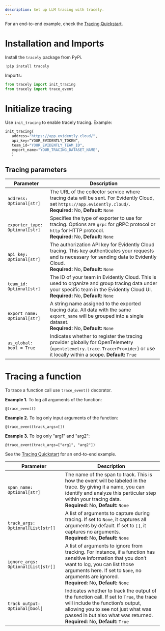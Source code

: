 ```yaml
---
description: Set up LLM tracing with tracely.
---   
```


For an end-to-end example, check the [Tracing Quickstart](../get-started/cloud_quickstart_tracing.md).

# Installation and Imports

Install the `tracely` package from PyPi.

```python
!pip install tracely 
```

Imports:

```python
from tracely import init_tracing
from tracely import trace_event
```

# Initialize tracing 

Use `init_tracing` to enable tracely tracing. Example:

```python
init_tracing(
   address="https://app.evidently.cloud/",
   api_key=”YOUR_EVIDENTLY_TOKEN”,
   team_id="YOUR_EVIDENTLY_TEAM_ID",
   export_name="YOUR_TRACING_DATASET_NAME",
   )
```

## Tracing parameters

| **Parameter**                  | **Description**                                                                                                                                                       |
|--------------------------------|-----------------------------------------------------------------------------------------------------------------------------------------------------------------------|
| `address: Optional[str]`       | The URL of the collector service where tracing data will be sent. For Evidently Cloud, set `https://app.evidently.cloud/`.<br>**Required:** No, **Default:** `None` |
| `exporter_type: Optional[str]` | Specifies the type of exporter to use for tracing. Options are `grpc` for gRPC protocol or `http` for HTTP protocol.<br>**Required:** No, **Default:** `None` |
| `api_key: Optional[str]`       | The authorization API key for Evidently Cloud tracing. This key authenticates your requests and is necessary for sending data to Evidently Cloud.<br>**Required:** No, **Default:** `None` |
| `team_id: Optional[str]`       | The ID of your team in Evidently Cloud. This is used to organize and group tracing data under your specific team in the Evidently Cloud UI.<br>**Required:** No, **Default:** `None` |
| `export_name: Optional[str]`   | A string name assigned to the exported tracing data. All data with the same `export_name` will be grouped into a single dataset.<br>**Required:** No, **Default:** `None` |
| `as_global: bool = True`       | Indicates whether to register the tracing provider globally for OpenTelemetry (`opentelemetry.trace.TracerProvider`) or use it locally within a scope. **Default:** `True` |

# Tracing a function

To trace a function call use `trace_event()` decorator. 

**Example 1.** To log all arguments of the function:

```
@trace_event()
```

**Example 2.** To log only input arguments of the function:

```
@trace_event(track_args=[])
```

**Example 3.** To log only "arg1" and "arg2":

```
@trace_event(track_args=["arg1", "arg2"])
```

See the [Tracing Quickstart](../get-started/cloud_quickstart_tracing.md) for an end-to-end example.

| **Parameter**                | **Description**                                                                                                                                                  |
|------------------------------|------------------------------------------------------------------------------------------------------------------------------------------------------------------|
| `span_name: Optional[str]`   | The name of the span to track. This is how the event will be labeled in the trace. By giving it a name, you can identify and analyze this particular step within your tracing data.<br>**Required:** No, **Default:** `None` |
| `track_args: Optional[List[str]]` | A list of arguments to capture during tracing. If set to `None`, it captures all arguments by default. If set to `[]`, it captures no arguments.<br>**Required:** No, **Default:** `None` |
| `ignore_args: Optional[List[str]]` | A list of arguments to ignore from tracking. For instance, if a function has sensitive information that you don’t want to log, you can list those arguments here. If set to `None`, no arguments are ignored.<br>**Required:** No, **Default:** `None` |
| `track_output: Optional[bool]` | Indicates whether to track the output of the function call. If set to `True`, the trace will include the function’s output, allowing you to see not just what was passed in but also what was returned.<br>**Required:** No, **Default:** `True` |


